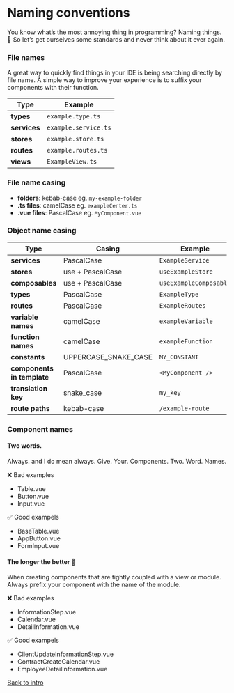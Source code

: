 # Naming conventions
You know what’s the most annoying thing in programming? Naming things. 🥲 So let’s get ourselves some standards and never think about it ever again.

### File names
A great way to quickly find things in your IDE is being searching directly by file name. A simple way to improve your experience is to suffix your components with their function.

| Type                       | Example              | 
|----------------------------|----------------------|
| **types**                  |`example.type.ts`     | 
| **services**               |`example.service.ts`  | 
| **stores**                 |`example.store.ts`    |
| **routes**                 |`example.routes.ts`   |
| **views**                  |`ExampleView.ts`      |

### File name casing

- **folders**: kebab-case eg. `my-example-folder`
- **.ts files**: camelCase eg. `exampleCenter.ts`
- **.vue files**: PascalCase eg. `MyComponent.vue`

### Object name casing

| Type                       | Casing               | Example                |
|----------------------------|----------------------|------------------------|
| **services**               | PascalCase           | `ExampleService`       |
| **stores**                 | use + PascalCase     | `useExampleStore`      |
| **composables**            | use + PascalCase     | `useExampleComposable` |
| **types**                  | PascalCase           | `ExampleType`          |
| **routes**                 | PascalCase           | `ExampleRoutes`        |
| **variable names**         | camelCase            | `exampleVariable`      |
| **function names**         | camelCase            | `exampleFunction`      |
| **constants**              | UPPERCASE_SNAKE_CASE | `MY_CONSTANT`          |
| **components in template** | PascalCase           | `<MyComponent />`      |
| **translation key**        | snake_case           | `my_key`               |
| **route paths**            | kebab-case           | `/example-route`       |

### Component names

#### Two words.
Always. and I do mean always. Give. Your. Components. Two. Word. Names.

❌ Bad examples
- Table.vue
- Button.vue
- Input.vue

✅ Good exampels
- BaseTable.vue
- AppButton.vue
- FormInput.vue

#### The longer the better 🍆
When creating components that are tightly coupled with a view or module. Always prefix your component with the name of the module.

❌ Bad examples
- InformationStep.vue
- Calendar.vue
- DetailInformation.vue

✅ Good exampels
- ClientUpdateInformationStep.vue
- ContractCreateCalendar.vue
- EmployeeDetailInformation.vue


[Back to intro](README.md)
